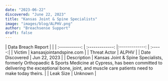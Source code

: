 ```yaml
---
date: "2023-06-22"
discovered: "June 22, 2023"
title: "Kansas Joint & Spine Specialists"
image: "images/blog/ALPHV.png"
author: "Breachsense Support"
draft: false
---
```


| Data Breach Report           |              | 
| :-----------: | :-------------:     |:-------------:    | :-----:|
| Victim      | kansasjointandspine.com      | 
| Threat Actor      | ALPHV      | 
| Date Discovered      | Jun 22, 2023      | 
| Description      | Kansas Joint & Spine Specialists, formerly Orthopaedic & Sports Medicine at Cypress, has been committed to delivering the exceptional bone, joint, and muscle care patients need to make today theirs.       | 
| Leak Size      | Unknown      | 

